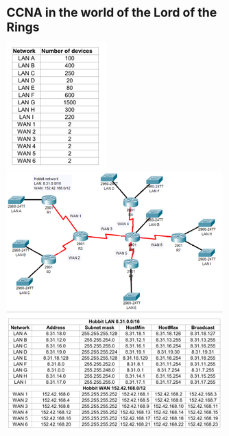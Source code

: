 # CCNA in the world of the Lord of the Rings
![alt text](./assets/network1.png)  
![alt text](./assets/network2.png)  
![alt text](./assets/network3.png)  